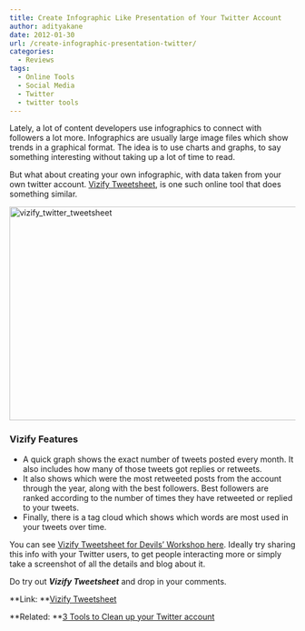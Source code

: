 ```yaml
---
title: Create Infographic Like Presentation of Your Twitter Account
author: adityakane
date: 2012-01-30
url: /create-infographic-presentation-twitter/
categories:
  - Reviews
tags:
  - Online Tools
  - Social Media
  - Twitter
  - twitter tools
---
```

Lately, a lot of content developers use infographics to connect with followers a lot more. Infographics are usually large image files which show trends in a graphical format. The idea is to use charts and graphs, to say something interesting without taking up a lot of time to read.

But what about creating your own infographic, with data taken from your own twitter account. <a href="http://vizify.com/tweetsheet" onclick="_gaq.push(['_trackEvent', 'outbound-article', 'http://vizify.com/tweetsheet', 'Vizify Tweetsheet']);" >Vizify Tweetsheet</a>, is one such online tool that does something similar.

[<img style="background-image: none; padding-left: 0px; padding-right: 0px; display: inline; padding-top: 0px; border-style: initial; border-color: initial; border-image: initial; border-width: 0px;" title="Twitter Graph on Vizify" src="http://cdn.devilsworkshop.org/files/2012/01/vizify_twitter_tweetsheet_thumb.png" alt="vizify_twitter_tweetsheet" width="570" height="376" border="0" />][1]

### Vizify Features

  * A quick graph shows the exact number of tweets posted every month. It also includes how many of those tweets got replies or retweets.
  * It also shows which were the most retweeted posts from the account through the year, along with the best followers. Best followers are ranked according to the number of times they have retweeted or replied to your tweets.
  * Finally, there is a tag cloud which shows which words are most used in your tweets over time.

You can see <a href="http://vizify.com/tweetsheet/devils_workshop" onclick="_gaq.push(['_trackEvent', 'outbound-article', 'http://vizify.com/tweetsheet/devils_workshop', 'Vizify Tweetsheet for Devils’ Workshop here']);" >Vizify Tweetsheet for Devils’ Workshop here</a>. Ideally try sharing this info with your Twitter users, to get people interacting more or simply take a screenshot of all the details and blog about it.

Do try out ***Vizify Tweetsheet*** and drop in your comments.

**Link: **<a href="http://vizify.com/tweetsheet" onclick="_gaq.push(['_trackEvent', 'outbound-article', 'http://vizify.com/tweetsheet', 'Vizify Tweetsheet']);" >Vizify Tweetsheet</a>

**Related: **[3 Tools to Clean up your Twitter account][2]

 [1]: http://cdn.devilsworkshop.org/files/2012/01/vizify_twitter_tweetsheet.png
 [2]: http://devilsworkshop.org/3-great-online-tools-to-clean-up-your-twitter-account/

